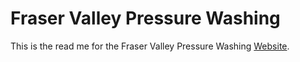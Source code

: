# Fraser Valley Pressure Washing


This is the read me for the Fraser Valley Pressure Washing [Website](http://fvpw.ca).

